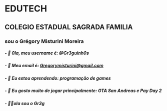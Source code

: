 # EDUTECH
## COLEGIO ESTADUAL SAGRADA FAMILIA
### sou o Grégory Misturini Moreira
##### - 👋 0la, meu username é: @Gr3guinh0s
##### - 👀 Meu email é: Gregorymisturini@gmail.com 
##### - 🌱 Eu estou aprendendo: programação de games
##### - 💞️ Eu gosto muito de jogar principalmente: GTA San Andreas e Pay Day 2
##### - 🗿🤙ola sou o Gr3g

<!---
Gr3guinh0s/Gr3guinh0s is a ✨ special ✨ repository because its `README.md` (this file) appears on your GitHub profile.
You can click the Preview link to take a look at your changes.
--->
